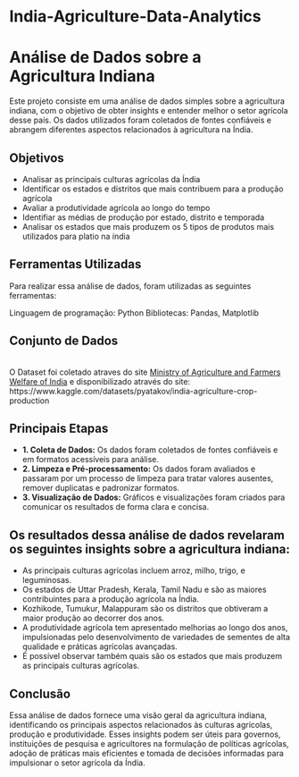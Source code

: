 # India-Agriculture-Data-Analytics

# Análise de Dados sobre a Agricultura Indiana
<p>Este projeto consiste em uma análise de dados simples sobre a agricultura indiana, com o objetivo de obter insights e entender melhor o setor agrícola desse país. Os dados utilizados foram coletados de fontes confiáveis e abrangem diferentes aspectos relacionados à agricultura na Índia.</p>

## Objetivos
<ul>
  <li>Analisar as principais culturas agrícolas da Índia</li>
  <li>Identificar os estados e distritos que mais contribuem para a produção agrícola</li>
  <li>Avaliar a produtividade agrícola ao longo do tempo</li>
  <li>Identifiar as médias de produção por estado, distrito e temporada</li>
  <li>Analisar os estados que mais produzem os 5 tipos de produtos mais utilizados para platio na índia</li>
</ul>


## Ferramentas Utilizadas
<p>Para realizar essa análise de dados, foram utilizadas as seguintes ferramentas:

Linguagem de programação: Python
Bibliotecas: Pandas, Matplotlib</p>

## Conjunto de Dados
<p> </br>
O Dataset foi coletado atraves do site <a href = "https://aps.dac.gov.in/">Ministry of Agriculture and Farmers Welfare of India</a>
e disponibilizado através do site: https://www.kaggle.com/datasets/pyatakov/india-agriculture-crop-production
</p>

## Principais Etapas
<ul>
  <li><strong>1. Coleta de Dados:</strong> Os dados foram coletados de fontes confiáveis e em formatos acessíveis para análise.</li>
  <li><strong>2. Limpeza e Pré-processamento:</strong> Os dados foram avaliados e passaram por um processo de limpeza para tratar valores ausentes, remover duplicatas e padronizar formatos.</li>
  <li><strong>3. Visualização de Dados:</strong> Gráficos e visualizações foram criados para comunicar os resultados de forma clara e concisa.</li>
</ul>

## Os resultados dessa análise de dados revelaram os seguintes insights sobre a agricultura indiana:

* As principais culturas agrícolas incluem arroz, milho, trigo, e leguminosas.
* Os estados de Uttar Pradesh, Kerala, Tamil Nadu e são as maiores contribuintes para a produção agrícola na Índia.
* Kozhikode, Tumukur, Malappuram são os distritos que obtiveram a maior produção ao decorrer dos anos. 
* A produtividade agrícola tem apresentado melhorias ao longo dos anos, impulsionadas pelo desenvolvimento de variedades de sementes de alta qualidade e práticas agrícolas avançadas.
* É possível observar também quais são os estados que mais produzem as principais culturas agrícolas.

## Conclusão
Essa análise de dados fornece uma visão geral da agricultura indiana, identificando os principais aspectos relacionados às culturas agrícolas, produção e produtividade. Esses insights podem ser úteis para governos, instituições de pesquisa e agricultores na formulação de políticas agrícolas, adoção de práticas mais eficientes e tomada de decisões informadas para impulsionar o setor agrícola da Índia.


